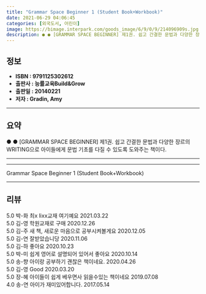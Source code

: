 ```yaml
---
title: "Grammar Space Beginner 1 (Student Book+Workbook)"
date: 2021-06-29 04:06:45
categories: [외국도서, 어린이]
image: https://bimage.interpark.com/goods_image/6/9/0/9/214096909s.jpg
description: ● ● [GRAMMAR SPACE BEGINNER] 제1권. 쉽고 간결한 문법과 다양한 장르의 WRITING으로 아이들에게 문법 기초를 다질 수 있도록 도와주는 책이다.
---
```


## **정보**

- **ISBN : 9791125302612**
- **출판사 : 능률교육Build&Grow**
- **출판일 : 20140221**
- **저자 : Gradin, Amy**

------



## **요약**

●  ●  [GRAMMAR SPACE BEGINNER] 제1권. 쉽고 간결한 문법과 다양한 장르의 WRITING으로 아이들에게 문법 기초를 다질 수 있도록 도와주는 책이다.

------



------


Grammar Space Beginner 1 (Student Book+Workbook) 

------


## **리뷰** 

5.0 박-화 최x lixx교재 여기예요 2021.03.22 <br/>5.0 김-영 학원교재로 구매 2020.12.26 <br/>5.0 김-주 새 책, 새로운 마음으로 공부시켜볼게요 2020.12.05 <br/>5.0 김-연 잘받았습니당 2020.11.06 <br/>5.0 김-하 좋아요 2020.10.23 <br/>5.0 박-미 쉽게 영어로 설명되어 있어서 좋아요 2020.10.14 <br/>5.0 송-향 아이랑 공부하기 괜찮은 책이네요. 2020.04.26 <br/>5.0 김-영 Good 2020.03.20 <br/>5.0 장-혜 아이들이 쉽게 베우면사 읽을수있는 책이네요 2019.07.08 <br/>4.0 송-연 아이가 재미있어합니다. 2017.05.14 <br/>